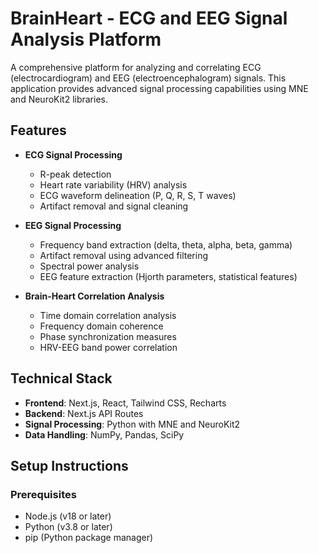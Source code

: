 # BrainHeart - ECG and EEG Signal Analysis Platform

A comprehensive platform for analyzing and correlating ECG (electrocardiogram) and EEG (electroencephalogram) signals. This application provides advanced signal processing capabilities using MNE and NeuroKit2 libraries.

## Features

- **ECG Signal Processing**
  - R-peak detection
  - Heart rate variability (HRV) analysis
  - ECG waveform delineation (P, Q, R, S, T waves)
  - Artifact removal and signal cleaning

- **EEG Signal Processing**
  - Frequency band extraction (delta, theta, alpha, beta, gamma)
  - Artifact removal using advanced filtering
  - Spectral power analysis
  - EEG feature extraction (Hjorth parameters, statistical features)

- **Brain-Heart Correlation Analysis**
  - Time domain correlation analysis
  - Frequency domain coherence
  - Phase synchronization measures
  - HRV-EEG band power correlation

## Technical Stack

- **Frontend**: Next.js, React, Tailwind CSS, Recharts
- **Backend**: Next.js API Routes
- **Signal Processing**: Python with MNE and NeuroKit2
- **Data Handling**: NumPy, Pandas, SciPy

## Setup Instructions

### Prerequisites

- Node.js (v18 or later)
- Python (v3.8 or later)
- pip (Python package manager)

